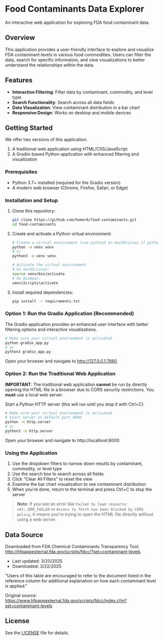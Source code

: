 # Food Contaminants Data Explorer

An interactive web application for exploring FDA food contaminant data.

## Overview

This application provides a user-friendly interface to explore and visualize FDA contaminant levels in various food commodities. Users can filter the data, search for specific information, and view visualizations to better understand the relationships within the data.

## Features

- **Interactive Filtering**: Filter data by contaminant, commodity, and level type
- **Search Functionality**: Search across all data fields
- **Data Visualization**: View contaminant distribution in a bar chart
- **Responsive Design**: Works on desktop and mobile devices

## Getting Started

We offer two versions of this application:
1. A traditional web application using HTML/CSS/JavaScript
2. A Gradio-based Python application with enhanced filtering and visualization

### Prerequisites

- Python 3.7+ installed (required for the Gradio version)
- A modern web browser (Chrome, Firefox, Safari, or Edge)

### Installation and Setup

1. Clone this repository:
   ```bash
   git clone https://github.com/homer6/food-contaminants.git
   cd food-contaminants
   ```

2. Create and activate a Python virtual environment:
   ```bash
   # Create a virtual environment (use python3 on macOS/Linux if python command is not found)
   python -m venv venv
   # or
   python3 -m venv venv
   
   # Activate the virtual environment
   # On macOS/Linux:
   source venv/bin/activate
   # On Windows:
   venv\Scripts\activate
   ```

3. Install required dependencies:
   ```bash
   pip install -r requirements.txt
   ```

### Option 1: Run the Gradio Application (Recommended)

The Gradio application provides an enhanced user interface with better filtering options and interactive visualizations.

```bash
# Make sure your virtual environment is activated
python gradio_app.py
# or
python3 gradio_app.py
```

Open your browser and navigate to http://127.0.0.1:7860

### Option 2: Run the Traditional Web Application

**IMPORTANT**: The traditional web application **cannot** be run by directly opening the HTML file in a browser due to CORS security restrictions. You **must** use a local web server.

Start a Python HTTP server (this will run until you stop it with Ctrl+C):
```bash
# Make sure your virtual environment is activated
# Start server on default port 8000
python -m http.server
# or
python3 -m http.server
```

Open your browser and navigate to http://localhost:8000

### Using the Application

1. Use the dropdown filters to narrow down results by contaminant, commodity, or level type
2. Use the search box to search across all fields
3. Click "Clear All Filters" to reset the view
4. Examine the bar chart visualization to see contaminant distribution
5. When you're done, return to the terminal and press Ctrl+C to stop the server

> **Note**: If you see an error like `Failed to load resource: net::ERR_FAILED` or `Access to fetch has been blocked by CORS policy`, it means you're trying to open the HTML file directly without using a web server.

## Data Source

Downloaded from FDA Chemical Contaminants Transparency Tool; http://hfpappexternal.fda.gov/scripts/fdcc/?set=contaminant-levels
- Last updated: 3/20/2025
- Downloaded: 3/22/2025

"Users of this table are encouraged to refer to the document listed in the reference column for additional explanation on how each contaminant level is applied."

Original source: https://www.hfpappexternal.fda.gov/scripts/fdcc/index.cfm?set=contaminant-levels

## License

See the [LICENSE](LICENSE) file for details.
